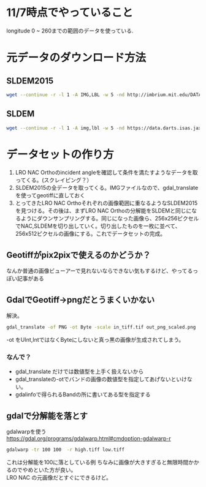 # 11/7時点でやっていること
longitude 0 ~ 260までの範囲のデータを使っている.

# 元データのダウンロード方法

## SLDEM2015
```sh
wget --continue -r -l 1 -A IMG,LBL -w 5 -nd http://imbrium.mit.edu/DATA/SLDEM2015/TILES/FLOAT_IMG/
```
## SLDEM
```sh
wget --continue -r -l 1 -A img,lbl -w 5 -nd https://data.darts.isas.jaxa.jp/pub/pds3/sln-l-tc-5-sldem2013-v1.0/lon***/data/
```

# データセットの作り方
1. LRO NAC Orthoのincident angleを確認して条件を満たすようなデータを取ってくる。(スクレイピング？）
2. SLDEM2015の全データを取ってくる。IMGファイルなので、gdal_translateを使ってgeotiffに直しておく
3. とってきたLRO NAC Orthoそれぞれの画像範囲に重なるようなSLDEM2015を見つける。その後は、まずLRO NAC Orthoの分解能をSLDEMと同じになるようにダウンサンプリングする。同じになった画像ら、256x256ピクセルでNAC,SLDEMを切り出していく。切り出したものを一枚に並べて、256x512ピクセルの画像にする。これでデータセットの完成。

## Geotiffがpix2pixで使えるのかどうか？
なんか普通の画像ビューアーで見れないならできない気もするけど、やってるっぽい記事がある

## GdalでGeotiff→pngだとうまくいかない
解決。
```sh
gdal_translate -of PNG -ot Byte -scale in_tiff.tif out_png_scaled.png
```
-ot をUInt,IntではなくByteにしないと真っ黒の画像が生成されてしまう。 

### なんで？
- gdal_translate だけでは数値型を上手く扱えないから
- gdal_translateの-otでバンドの画像の数値型を指定してあげないといけない。
 - gdalinfoで得られるBandの所に書いてある型を指定する

## gdalで分解能を落とす
gdalwarpを使う  
https://gdal.org/programs/gdalwarp.html#cmdoption-gdalwarp-r
```sh
gdalwarp -tr 100 100  -r high.tiff low.tiff
```
これは分解能を100に落としている例
ちなみに画像が大きすぎると無限時間かかるのでやめといた方が良い。  
LRO NAC の元画像だとすぐにできるけど。
